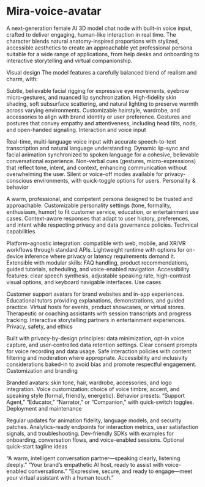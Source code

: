 # Mira-voice-avatar
A next-generation female AI 3D model chat node with built-in voice input, crafted to deliver engaging, human-like interaction in real time. The character blends natural anatomy-inspired proportions with stylized, accessible aesthetics to create an approachable yet professional persona suitable for a wide range of applications, from help desks and onboarding to interactive storytelling and virtual companionship.

Visual design
The model features a carefully balanced blend of realism and charm, with:

Subtle, believable facial rigging for expressive eye movements, eyebrow micro-gestures, and nuanced lip synchronization.
High-fidelity skin shading, soft subsurface scattering, and natural lighting to preserve warmth across varying environments.
Customizable hairstyle, wardrobe, and accessories to align with brand identity or user preference.
Gestures and postures that convey empathy and attentiveness, including head tilts, nods, and open-handed signaling.
Interaction and voice input

Real-time, multi-language voice input with accurate speech-to-text transcription and natural language understanding.
Dynamic lip-sync and facial animation synchronized to spoken language for a cohesive, believable conversational experience.
Non-verbal cues (gestures, micro-expressions) that reflect tone, intent, and context, enhancing communication without overwhelming the user.
Silent or voice-off modes available for privacy-conscious environments, with quick-toggle options for users.
Personality & behavior

A warm, professional, and competent persona designed to be trusted and approachable.
Customizable personality settings (tone, formality, enthusiasm, humor) to fit customer service, education, or entertainment use cases.
Context-aware responses that adapt to user history, preferences, and intent while respecting privacy and data governance policies.
Technical capabilities

Platform-agnostic integration: compatible with web, mobile, and XR/VR workflows through standard APIs.
Lightweight runtime with options for on-device inference where privacy or latency requirements demand it.
Extensible with modular skills: FAQ handling, product recommendations, guided tutorials, scheduling, and voice-enabled navigation.
Accessibility features: clear speech synthesis, adjustable speaking rate, high-contrast visual options, and keyboard navigable interfaces.
Use cases

Customer support avatars for brand websites and in-app experiences.
Educational tutors providing explanations, demonstrations, and guided practice.
Virtual hosts for events, product showcases, or virtual stores.
Therapeutic or coaching assistants with session transcripts and progress tracking.
Interactive storytelling partners in entertainment experiences.
Privacy, safety, and ethics

Built with privacy-by-design principles: data minimization, opt-in voice capture, and user-controlled data retention settings.
Clear consent prompts for voice recording and data usage.
Safe interaction policies with content filtering and moderation where appropriate.
Accessibility and inclusivity considerations baked-in to avoid bias and promote respectful engagement.
Customization and branding

Branded avatars: skin tone, hair, wardrobe, accessories, and logo integration.
Voice customization: choice of voice timbre, accent, and speaking style (formal, friendly, energetic).
Behavior presets: “Support Agent,” “Educator,” “Narrator,” or “Companion,” with quick-switch toggles.
Deployment and maintenance

Regular updates for animation fidelity, language models, and security patches.
Analytics-ready endpoints for interaction metrics, user satisfaction signals, and troubleshooting.
Dev-friendly SDKs with examples for onboarding, conversation flows, and voice-enabled sessions.
Optional quick-start tagline ideas

“A warm, intelligent conversation partner—speaking clearly, listening deeply.”
“Your brand’s empathetic AI host, ready to assist with voice-enabled conversations.”
“Expressive, secure, and ready to engage—meet your virtual assistant with a human touch.”
